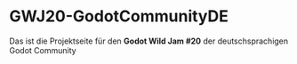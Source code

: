# GWJ20-GodotCommunityDE
Das ist die Projektseite für den
__Godot Wild Jam #20__
der deutschsprachigen Godot Community
